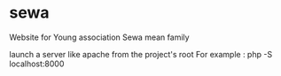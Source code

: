 # sewa
Website for Young association
Sewa mean family

launch a server like apache from the project's root
For example : php -S localhost:8000
